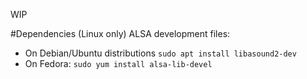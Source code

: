 WIP

#Dependencies (Linux only)
ALSA development files:
- On Debian/Ubuntu distributions `sudo apt install libasound2-dev`
- On Fedora: `sudo yum install alsa-lib-devel`
